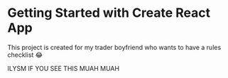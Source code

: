 # Getting Started with Create React App

This project is created for my 
trader boyfriend who wants to have a 
rules checklist 😂
 
 
ILYSM IF YOU SEE THIS MUAH MUAH